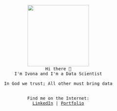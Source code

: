 <p align="center">
  <img src="https://cdn-icons-png.flaticon.com/512/3617/3617186.png" width="200px">
  <br>
  <samp>
    Hi there 👋 <br>
    I'm Ivona and I'm a Data Scientist <br>
    <br>
    In God we trust; All other must bring data <br>
    <br>
    <br>
    Find me on the Internet: <br>
    <a href="https://www.linkedin.com/in/ivona-ristova-682524b6">LinkedIn</a> |
    <a href="https://github.com/RistovaIvona">Portfolio</a> <br> 
  </samp>
</p>
